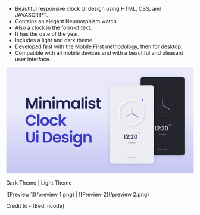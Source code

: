 

- Beautiful responsive clock UI design using HTML, CSS, and JAVASCRIPT.
- Contains an elegant Neumorphism watch.
- Also a clock in the form of text.
- It has the date of the year.
- Includes a light and dark theme.
- Developed first with the Mobile First methodology, then for desktop.
- Compatible with all mobile devices and with a beautiful and pleasant user interface.



![Clock ui](/preview.png)

Dark Theme                   | Light Theme

![Preview 1](/preview 1.png) | ![Preview 2](/preview 2.png)

Credit to - [Bedimcode]